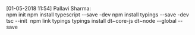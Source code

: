 [‎01-‎05-‎2018 11:54]  Pallavi Sharma:  
npm init
npm install typescript --save -dev
npm install typings --save -dev
tsc --init 
npm link typings
typings install dt~core-js dt~node --global --save 
 
